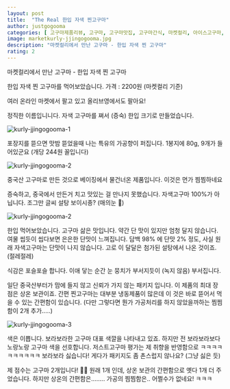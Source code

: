 ```yaml
---
layout: post
title:  "The Real 한입 자색 찐고구마"
author: justgogooma
categories: [ 고구마제품리뷰, 고구마, 고구마맛집, 고구마간식, 마켓컬리, 아이스고구마, 고구마간식, 간편고구마]
image: marketkurly-jjingogooma.jpg
description: "마켓컬리에서 만난 고구마 - 한입 자색 찐 고구마"
rating: 2
---
```



마켓컬리에서 만난 고구마 - 한입 자색 찐 고구마

한입 자색 찐 고구마를 먹어보았습니다.
가격 : 2200원 (마켓컬리 기준)

여러 온라인 마켓에서 팔고 있고 올리브영에서도 팔아요!

정직한 이름입니니다.
자색 고구마를 쪄서 (증숙) 한입 크기로 만들었습니다. 


![kurly-jjingogooma-1](https://lh3.googleusercontent.com/pw/ACtC-3daVV3BWMrMdo0GoGqeGLBy53-Nskqto7pDZlu7gvbmrZm5SFjY6TziruKsDkqg2k5aGZbvUGnQtKvzXFhddYn3tbzXd4JBzqRmrEgUD1iMw9ZTgkUGh2Soos9Mef-fDqx6cyT-catNu-1zlNtAO4COuQ=w768-h1024-no?authuser=0)

 
포장지를 뜯으면 맛밤 뜯었을때 나는 특유의 가공향이 퍼집니다.
1봉지에 80g, 9개가 들어있군요 (개당 244원 꼴입니다)



![kurly-jjingogooma-2](https://lh3.googleusercontent.com/pw/ACtC-3daVV3BWMrMdo0GoGqeGLBy53-Nskqto7pDZlu7gvbmrZm5SFjY6TziruKsDkqg2k5aGZbvUGnQtKvzXFhddYn3tbzXd4JBzqRmrEgUD1iMw9ZTgkUGh2Soos9Mef-fDqx6cyT-catNu-1zlNtAO4COuQ=w768-h1024-no?authuser=0)


중국산 고구마로 만든 것으로 베이징에서 물건너온 제품입니다. 이것은 먼가 찜찜하네요 

증숙하고, 중국에서 만든거 치고 맛있는 걸 만나지 못했습니다. 
자색고구마 100%가 아닙니다. 조그만 글씨 설탕 보이시죵? (매의눈 👀)

![kurly-jjingogooma-2](https://lh3.googleusercontent.com/pw/ACtC-3fQiOgQv_ixRdxAqh7yqK-hsavb6tVcn4JCsXYeQxU6JJ36h5pbGeaO3NzlEU6DZAgCFJCnOKUdEZme-m3SUfZ9n2Yo0pjWCykOnHjtBOEowLZ3qg63_UBS28qJk0l_KY8-3PL3pbP1cQ3nQia399HIKQ=w768-h1024-no?authuser=0)

한입 먹어보았습니다.
고구마 삶은 맛입니다. 약간 단 맛이 있지만 엄청 달지 않습니다. 여물 씹듯이 씹다보면 은은한 단맛이 느껴집니다. 담백 98% 에 단맛 2% 정도, 
사실 원래 자색고구마는 단맛이 나지 않습니다. 고로 이 달달은 첨가된 설탕에서 나온 것이죠. (절레절레)

식감은 포슬포슬 합니다. 이애 닿는 순간 눈 뭉치가 부서지듯이 (녹지 않음) 부서집니다.

일단 중국산부터가 맘에 들지 않고 신뢰가 가지 않는 패키지 입니다. 
이 제품의 최대 장점은 상온 보관이죠.
간편 찐고구마는 대부분 냉동제품이 많은데 이 것은 바로 뜯어서 먹을 수 있는 간편함이 있습니다.
(다만 그렇다면 뭔가 가공처리를 하지 않았을까하는 찜찜함이 2개 추가.....)


![kurly-jjingogooma-3](https://lh3.googleusercontent.com/pw/ACtC-3duRGIOuYq6ax7CR35sE6kRx24abRwxx3aaeJGTCNhNbzmj1fT_ZTYsOP2mdqm-x-yiFLyMhN3aLZkds0yIqSIsGWzGI7Y0S69iRHS5RakoGdMaM1SgdOZpMkgZPs2tsfEuu_Su3dSxn6wuKFhnH7gimw=w768-h1024-no?authuser=0)

색은 이쁩니다. 
보라보라한 고구마 대표 색깔을 나타내고 있죠.
하지만 전 보라보라보다 노랑노랑 고구마 색을 선호합니다.
저스트고구마 평가는 제 취향을 반영함으로 ㅋㅋㅋㅋㅋㅋㅋㅋㅋㅋ 보라보라 싫습니다! 게다가 패키지도 좀 촌스럽지 않나요? 
(그냥 싫은 듯)


제 점수는 고구마 2개입니다! 🍠🍠
원래 1개 인데, 상온 보관의 간편함으로 옛다 1개 더 주었습니다.
하지만 
상온의 간편함은........
가공의 찜찜함은.. 
어쩔수가 없네요! ㅋㅋㅋ


